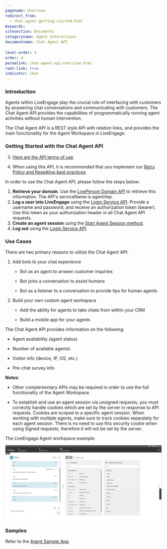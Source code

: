 ```yaml
---
pagename: Overview
redirect_from:
  - chat-agent-getting-started.html
Keywords:
sitesection: Documents
categoryname: Agent Interactions
documentname: Chat Agent API

level-order: 4
order: 4
permalink: chat-agent-api-overview.html
root-link: true
indicator: chat
---
```

### Introduction

Agents within LiveEngage play the crucial role of interfacing with customers by answering chat conversations and communicating with customers. The Chat Agent API provides the capabilities of programmatically running agent activities without human intervention.

The Chat Agent API is a REST style API with relation links, and provides the main functionality for the Agent Workspace in LiveEngage.

### Getting Started with the Chat Agent API

3. [Here are the API terms of use](https://www.liveperson.com/policies/apitou).

4. When using this API, it is recommended that you implement our [Retry Policy and KeepAlive best practices](guides-retry-policy.html)

In order to use the Chat Agent API, please follow the steps below:

1. **Retrieve your domain**. Use the [LivePerson Domain API](agent-domain-domain-api.html) to retrieve this information. The API's serviceName is agentVep.
2. **Log a user into LiveEngage** using the [Login Service API](login-getting-started.html). Provide a username and password, and receive an authorization token (bearer). Use this token as your authorization header in all Chat Agent API requests.
3. **Create an agent session** using the [Start Agent Session method](agent-start-agent-session.html).
4. **Log out** using the [Login Service API](login-getting-started.html).



### Use Cases

There are two primary reasons to utilize the Chat Agent API:

1. Add bots to your chat experience

	* Bot as an agent to answer customer inquiries

	* Bot joins a conversation to assist humans

	* Bot as a listener to a conversation to provide tips for human agents

2. Build your own custom agent workspace

	* Add the ability for agents to take chats from within your CRM

	* Build a mobile app for your agents

The Chat Agent API provides information on the following:

* Agent availability (agent status)

* Number of available agents\

* Visitor info (device, IP, OS, etc.)

* Pre-chat survey info

**Notes:**

* Other complementary APIs may be required in order to use the full functionality of the Agent Workspace.

* To establish and use an agent session via unsigned requests, you must correctly handle cookies which are set by the server in response to API requests. Cookies are scoped to a specific agent session. When working with multiple agents, make sure to track cookies separately for each agent session. There is no need to use this security cookie when using Signed requests, therefore it will not be set by the server.

The LiveEngage Agent workspace example:

![AgentWorkspaceSDK](img/agentworkspace2.png)

### Samples

Refer to the [Agent Sample App](chat-agent-sample-app.html).
